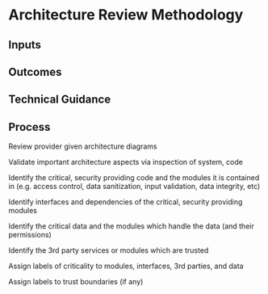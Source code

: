 # Architecture Review Methodology

## Inputs

## Outcomes

## Technical Guidance

## Process
Review provider given architecture diagrams

Validate important architecture aspects via inspection of system, code

Identify the critical, security providing code and the modules it is contained in (e.g. access control, data sanitization, input validation, data integrity, etc)

Identify interfaces and dependencies of the critical, security providing modules

Identify the critical data and the modules which handle the data (and their permissions)

Identify the 3rd party services or modules which are trusted

Assign labels of criticality to modules, interfaces, 3rd parties, and data 

Assign labels to trust boundaries (if any)
